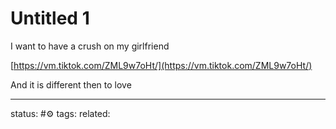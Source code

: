 # Untitled 1

I want to have a crush on my girlfriend  
  
[https://vm.tiktok.com/ZML9w7oHt/](https://vm.tiktok.com/ZML9w7oHt/)  
  
And it is different then to love

---
status: #⚙️ 
tags: 
related: 